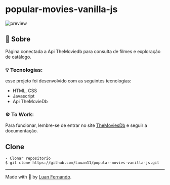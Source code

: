 # popular-movies-vanilla-js

![preview](https://user-images.githubusercontent.com/79935555/224192523-5d54196a-5e58-4d4b-8191-8fd3b3505001.png)

## 💬 Sobre
Página conectada a Api TheMoviedb para consulta de filmes e exploração de catálogo.

### 💡 Tecnologias:

esse projeto foi desenvolvido com as seguintes tecnologias:

- HTML, CSS
- Javascript
- Api TheMovieDb

### ⚙️ To Work:
Para funcionar, lembre-se de entrar no site <a href="https://developers.themoviedb.org/3/getting-started/introduction" target="_blank">TheMoviesDb</a> e seguir a documentação.

## Clone

    - Clonar repositorio 
    $ git clone https://github.com/Luuan11/popular-movies-vanilla-js.git

---
Made with 💜 by [Luan Fernando](https://www.linkedin.com/in/luan-fernando/).
